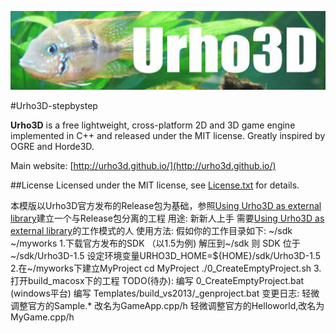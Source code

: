 ![Urho3D logo](https://raw.githubusercontent.com/urho3d/Urho3D/master/bin/Data/Textures/LogoLarge.png)

#Urho3D-stepbystep


**Urho3D** is a free lightweight, cross-platform 2D and 3D game engine implemented in C++ and released under the MIT license. Greatly inspired by OGRE and Horde3D.

Main website: [http://urho3d.github.io/](http://urho3d.github.io/)

##License
Licensed under the MIT license, see [License.txt](https://github.com/urho3d/Urho3D/blob/master/License.txt) for details.

本模版以Urho3D官方发布的Release包为基础，参照[Using Urho3D as external library](http://urho3d.github.io/documentation/1.5/_using_library.html)建立一个与Release包分离的工程
用途:
  新新人上手
  需要[Using Urho3D as external library](http://urho3d.github.io/documentation/1.5/_using_library.html)的工作模式的人
使用方法:
  假如你的工作目录如下:
    ~/sdk
    ~/myworks
  1.下载官方发布的SDK （以1.5为例)
      解压到~/sdk 则 SDK 位于 ~/sdk/Urho3D-1.5
      设定环境变量URHO3D_HOME=${HOME}/sdk/Urho3D-1.5
  2.在~/myworks下建立MyProject
      cd MyProject
      ./0_CreateEmptyProject.sh
  3.打开build_macosx下的工程
TODO(待办):
  编写 0_CreateEmptyProject.bat (windows平台)
  编写 Templates/build_vs2013/_genproject.bat
变更日志:
  轻微调整官方的Sample.* 改名为GameApp.cpp/h
  轻微调整官方的Helloworld,改名为MyGame.cpp/h

